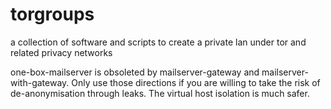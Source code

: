 # torgroups
a collection of software and scripts to create a private lan under tor and related privacy networks

one-box-mailserver is obsoleted by mailserver-gateway and mailserver-with-gateway. Only use those directions if you are willing to take the risk of de-anonymisation through leaks. The virtual host isolation is much safer.
